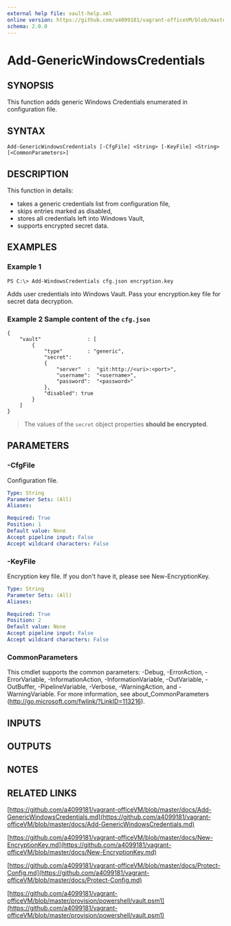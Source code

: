 ```yaml
---
external help file: vault-help.xml
online version: https://github.com/a4099181/vagrant-officeVM/blob/master/docs/Add-GenericWindowsCredentials.md
schema: 2.0.0
---
```


# Add-GenericWindowsCredentials

## SYNOPSIS
This function adds generic Windows Credentials enumerated in configuration file.

## SYNTAX

```
Add-GenericWindowsCredentials [-CfgFile] <String> [-KeyFile] <String> [<CommonParameters>]
```

## DESCRIPTION
This function in details:
* takes a generic credentials list from configuration file,
* skips entries marked as disabled,
* stores all credentials left into Windows Vault,
* supports encrypted secret data.

## EXAMPLES

### Example 1
```
PS C:\> Add-WindowsCredentials cfg.json encryption.key
```

Adds user credentials into Windows Vault. Pass your encryption.key file for secret data decryption.

### Example 2 Sample content of the `cfg.json`
```
{
    "vault"               : [
        {
            "type"        : "generic",
            "secret":
            {
                "server"  :  "git:http://<uri>:<port>",
                "username":  "<username>",
                "password":  "<password>"
            },
            "disabled": true
        }
    ]
}
```

> The values of the `secret` object properties **should be encrypted**.

## PARAMETERS

### -CfgFile
Configuration file.

```yaml
Type: String
Parameter Sets: (All)
Aliases:

Required: True
Position: 1
Default value: None
Accept pipeline input: False
Accept wildcard characters: False
```

### -KeyFile
Encryption key file.
If you don't have it, please see New-EncryptionKey.

```yaml
Type: String
Parameter Sets: (All)
Aliases:

Required: True
Position: 2
Default value: None
Accept pipeline input: False
Accept wildcard characters: False
```

### CommonParameters
This cmdlet supports the common parameters: -Debug, -ErrorAction, -ErrorVariable, -InformationAction, -InformationVariable, -OutVariable, -OutBuffer, -PipelineVariable, -Verbose, -WarningAction, and -WarningVariable. For more information, see about_CommonParameters (http://go.microsoft.com/fwlink/?LinkID=113216).

## INPUTS

## OUTPUTS

## NOTES

## RELATED LINKS

[https://github.com/a4099181/vagrant-officeVM/blob/master/docs/Add-GenericWindowsCredentials.md](https://github.com/a4099181/vagrant-officeVM/blob/master/docs/Add-GenericWindowsCredentials.md)

[https://github.com/a4099181/vagrant-officeVM/blob/master/docs/New-EncryptionKey.md](https://github.com/a4099181/vagrant-officeVM/blob/master/docs/New-EncryptionKey.md)

[https://github.com/a4099181/vagrant-officeVM/blob/master/docs/Protect-Config.md](https://github.com/a4099181/vagrant-officeVM/blob/master/docs/Protect-Config.md)

[https://github.com/a4099181/vagrant-officeVM/blob/master/provision/powershell/vault.psm1](https://github.com/a4099181/vagrant-officeVM/blob/master/provision/powershell/vault.psm1)

